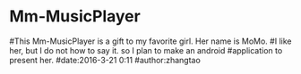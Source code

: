 # Mm-MusicPlayer
#This Mm-MusicPlayer is a gift to my favorite girl. Her name is MoMo.
#I like her, but I do not how to say it. so I plan to make an android 
#application to present her.
#date:2016-3-21 0:11
#author:zhangtao
